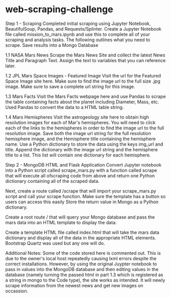 # web-scraping-challenge

Step 1 - Scraping
Completed initial scraping using Jupyter Notebook, BeautifulSoup, Pandas, and Requests/Splinter.
Create a Jupyter Notebook file called mission_to_mars.ipynb and use this to complete all of your scraping and analysis tasks. The following outlines what you need to scrape.
Save results into a Mongo Database


1.1
NASA Mars News
Scrape the Mars News Site and collect the latest News Title and Paragraph Text. Assign the text to variables that you can reference later.

1.2
JPL Mars Space Images - Featured Image
Visit the url for the Featured Space Image site here.
Make sure to find the image url to the full size .jpg image.
Make sure to save a complete url string for this image.

1.3
Mars Facts
Visit the Mars Facts webpage here and use Pandas to scrape the table containing facts about the planet including Diameter, Mass, etc.
Used Pandas to convert the data to a HTML table string.

1.4
Mars Hemispheres
Visit the astrogeology site here to obtain high resolution images for each of Mar's hemispheres.
You will need to click each of the links to the hemispheres in order to find the image url to the full resolution image.
Save both the image url string for the full resolution hemisphere image, and the Hemisphere title containing the hemisphere name. Use a Python dictionary to store the data using the keys img_url and title.
Append the dictionary with the image url string and the hemisphere title to a list. This list will contain one dictionary for each hemisphere.


Step 2 - MongoDB HTML and Flask Application
Convert Jupyter notebook into a Python script called scrape_mars.py with a function called scrape that will execute all ofscraping code from above and return one Python dictionary containing all of the scraped data.

Next, create a route called /scrape that will import your scrape_mars.py script and call your scrape function.
Make sure the template has a button so users can access this easily
Store the return value in Mongo as a Python dictionary.

Create a root route / that will query your Mongo database and pass the mars data into an HTML template to display the data.

Create a template HTML file called index.html that will take the mars data dictionary and display all of the data in the appropriate HTML elements. Bootstrap Quartz was used but any one will do. 

Additional Notes:
Some of the code stored here is commented out. This is due to the owner's local host repeatedly causing lxml errors despite the correct installations. However, by using the original Juypter notebook to pass in values into the MongoDB database and then editing values in the database (namely turning the passed html in part 1.3 which is registered as a string in mongo to the Code type), the site works as intended. It will newly scrape information from the newest news and get new images on occassion. 
